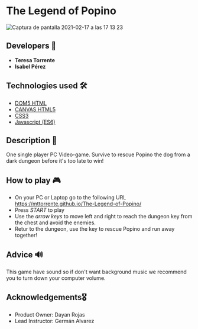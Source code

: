 # The Legend of Popino
![Captura de pantalla 2021-02-17 a las 17 13 23](https://user-images.githubusercontent.com/67802072/108236241-f5c65f80-7146-11eb-890d-1720b2adc8dd.png)

## Developers 🚀
* **Teresa Torrente** 
* **Isabel Pérez** 

## Technologies used 🛠️
* [DOM5 HTML](https://www.w3schools.com/js/js_htmldom.asp) 
* [CANVAS HTML5](https://www.w3schools.com/html/html5_canvas.asp)
* [CSS3](https://developer.mozilla.org/en-US/docs/Archive/CSS3) 
* [Javascript (ES6)](https://www.w3schools.com/js/js_es6.asp) 

## Description 📄
One single player PC Video-game.
Survive to rescue Popino the dog from a dark dungeon before it's too late to win!

## How to play 🎮
* On your PC or Laptop go to the following URL https://mttorrente.github.io/The-Legend-of-Popino/
* Press _START_ to play
* Use the _arrow keys_ to move left and right to reach the dungeon key from the chest and avoid the enemies.
* Retur to the dungeon, use the key to rescue Popino and run away together! 
  
## Advice 🔊
This game have sound so if don't want background music we recommend you to turn down your computer volume.

## Acknowledgements🎖
 * Product Owner: Dayan Rojas
 * Lead Instructor: Germán Alvarez
